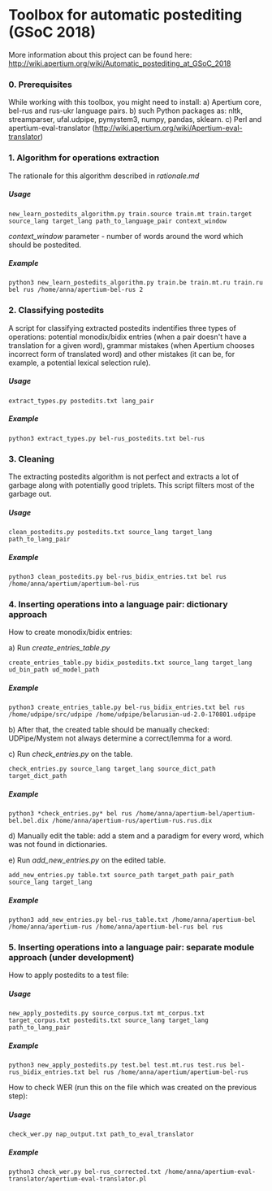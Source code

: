 # Toolbox for automatic postediting (GSoC 2018)

More information about this project can be found here: http://wiki.apertium.org/wiki/Automatic_postediting_at_GSoC_2018

### 0. Prerequisites

While working with this toolbox, you might need to install:
a) Apertium core, bel-rus and rus-ukr language pairs.
b) such Python packages as: nltk, streamparser, ufal.udpipe, pymystem3, numpy, pandas, sklearn.
c) Perl and apertium-eval-translator (http://wiki.apertium.org/wiki/Apertium-eval-translator)

### 1. Algorithm for operations extraction

The rationale for this algorithm described in *rationale.md*

##### Usage

```
new_learn_postedits_algorithm.py train.source train.mt train.target source_lang target_lang path_to_language_pair context_window
```

*context_window* parameter - number of words around the word which should be postedited.


##### Example

```
python3 new_learn_postedits_algorithm.py train.be train.mt.ru train.ru bel rus /home/anna/apertium-bel-rus 2
```

### 2. Classifying postedits

A script for classifying extracted postedits indentifies three types of operations: potential monodix/bidix entries 
(when a pair doesn't have a translation for a given word), grammar mistakes (when Apertium chooses incorrect form of 
translated word) and other mistakes (it can be, for example, a potential lexical selection rule).

##### Usage

```
extract_types.py postedits.txt lang_pair
```

##### Example

```
python3 extract_types.py bel-rus_postedits.txt bel-rus
```

### 3. Cleaning

The extracting postedits algorithm is not perfect and extracts a lot of garbage along with potentially good triplets. This script
filters most of the garbage out.

##### Usage

```
clean_postedits.py postedits.txt source_lang target_lang path_to_lang_pair
```

##### Example

```
python3 clean_postedits.py bel-rus_bidix_entries.txt bel rus /home/anna/apertium/apertium-bel-rus
```

### 4. Inserting operations into a language pair: dictionary approach

How to create monodix/bidix entries:

a) Run *create_entries_table.py*

```
create_entries_table.py bidix_postedits.txt source_lang target_lang ud_bin_path ud_model_path
```

##### Example

```
python3 create_entries_table.py bel-rus_bidix_entries.txt bel rus /home/udpipe/src/udpipe /home/udpipe/belarusian-ud-2.0-170801.udpipe

```

b) After that, the created table should be manually checked: UDPipe/Mystem not always determine a correct/lemma for a word.

c) Run *check_entries.py* on the table.


```
check_entries.py source_lang target_lang source_dict_path target_dict_path
```

##### Example

```
python3 *check_entries.py* bel rus /home/anna/apertium-bel/apertium-bel.bel.dix /home/anna/apertium-rus/apertium-rus.rus.dix

```

d) Manually edit the table: add a stem and a paradigm for every word, which was not found in dictionaries.

e) Run *add_new_entries.py* on the edited table.


```
add_new_entries.py table.txt source_path target_path pair_path source_lang target_lang
```

##### Example

```
python3 add_new_entries.py bel-rus_table.txt /home/anna/apertium-bel /home/anna/apertium-rus /home/anna/apertium-bel-rus bel rus

```

### 5. Inserting operations into a language pair: separate module approach (under development)

How to apply postedits to a test file:

##### Usage

```
new_apply_postedits.py source_corpus.txt mt_corpus.txt target_corpus.txt postedits.txt source_lang target_lang path_to_lang_pair
```

##### Example

```
python3 new_apply_postedits.py test.bel test.mt.rus test.rus bel-rus_bidix_entries.txt bel rus /home/anna/apertium/apertium-bel-rus
```

How to check WER (run this on the file which was created on the previous step):

##### Usage

```
check_wer.py nap_output.txt path_to_eval_translator
```

##### Example

```
python3 check_wer.py bel-rus_corrected.txt /home/anna/apertium-eval-translator/apertium-eval-translator.pl
```
